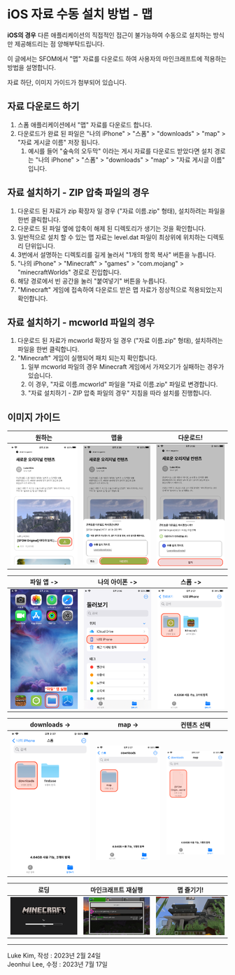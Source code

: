 # iOS 자료 수동 설치 방법 - 맵

**iOS의 경우** 다른 애플리케이션의 직접적인 접근이 불가능하여 수동으로 설치하는 방식만 제공해드리는 점 양해부탁드립니다.

이 글에서는 SFOM에서 "맵" 자료를 다운로드 하여 사용자의 마인크래프트에 적용하는 방법을 설명합니다.

자료 하단, 이미지 가이드가 첨부되어 있습니다.

## 자료 다운로드 하기

1. 스폼 애플리케이션에서 "맵" 자료를 다운로드 합니다.
2. 다운로드가 완료 된 파일은 "나의 iPhone" > "스폼" > "downloads" > "map" > "자료 게시글 이름" 저장 됩니다.
    1. 예시를 들어 "숲속의 오두막" 이라는 게시 자료를 다운로드 받았다면 설치 경로는 "나의 iPhone" > "스폼" > "downloads" > "map" > "자료 게시글 이름" 입니다.

## 자료 설치하기 - ZIP 압축 파일의 경우

1. 다운로드 된 자료가 zip 확장자 일 경우 ("자료 이름.zip" 형태), 설치하려는 파일을 한번 클릭합니다.
2. 다운로드 된 파일 옆에 압축이 해제 된 디렉토리가 생기는 것을 확인합니다.
3. 일반적으로 설치 할 수 있는 맵 자료는 level.dat 파일이 최상위에 위치하는 디렉토리 단위입니다.
4. 3번에서 설명하는 디렉토리를 길게 눌러서 "1개의 항목 복사" 버튼을 누릅니다.
5. "나의 iPhone" > "Minecraft" > "games" > "com.mojang" > "minecraftWorlds" 경로로 진입합니다.
6. 해당 경로에서 빈 공간을 눌러 "붙여넣기" 버튼을 누릅니다.
7. "Minecraft" 게임에 접속하여 다운로드 받은 맵 자료가 정상적으로 적용되었는지 확인합니다.

## 자료 설치하기 - mcworld 파일의 경우

1. 다운로드 된 자료가 mcworld 확장자 일 경우 ("자료 이름.zip" 형태), 설치하려는 파일을 한번 클릭합니다.
2. "Minecraft" 게임이 실행되어 패치 되는지 확인합니다.
    1. 일부 mcworld 파일의 경우 Minecraft 게임에서 가져오기가 실패하는 경우가 있습니다.
    2. 이 경우, "자료 이름.mcworld" 파일을 "자료 이름.zip" 파일로 변경합니다.
    3. "자료 설치하기 - ZIP 압축 파일의 경우" 지침을 따라 설치를 진행합니다.

## 이미지 가이드

| 원하는                                               | 맵을                                                | 다운로드!                                             |
|---------------------------------------------------|---------------------------------------------------|---------------------------------------------------|
| <img src="guide_installation_map_ko.assets/Map01.png" alt=""/> | <img src="guide_installation_map_ko.assets/Map02.PNG" alt=""/> | <img src="guide_installation_map_ko.assets/Map03.PNG" alt=""/> |

| 파일 앱 ->                                           | 나의 아이폰 ->                                         | 스폼 ->                                             | 
|---------------------------------------------------|---------------------------------------------------|---------------------------------------------------|
| <img src="guide_installation_map_ko.assets/Map04.png" alt=""/> | <img src="guide_installation_map_ko.assets/Map05.png" alt=""/> | <img src="guide_installation_map_ko.assets/Map06.png" alt=""/> | 

| downloads ->                                      | map ->                                            | 컨텐츠 선택                                            |
|---------------------------------------------------|---------------------------------------------------|---------------------------------------------------|
| <img src="guide_installation_map_ko.assets/Map07.png" alt=""/> | <img src="guide_installation_map_ko.assets/Map08.png" alt=""/> | <img src="guide_installation_map_ko.assets/Map09.png" alt=""/> |

| 로딩                                                | 마인크래프트 재실행                                       | 맵 즐기기!                                            |
|---------------------------------------------------|--------------------------------------------------|---------------------------------------------------|
| <img src="guide_installation_map_ko.assets/Map10.png" alt=""/> | <img src="guide_installation_map_ko.assets/Map11.png" alt=""/> | <img src="guide_installation_map_ko.assets/Map12.png" alt=""/> |


---

Luke Kim, 작성 : 2023년 2월 24일  
Jeonhui Lee, 수정 : 2023년 7월 17일 